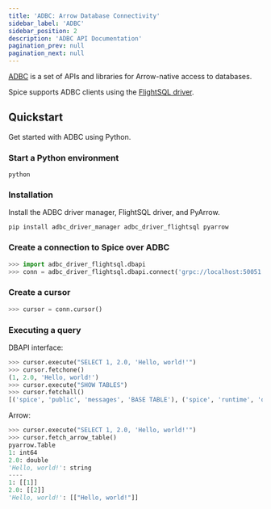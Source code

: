 ```yaml
---
title: 'ADBC: Arrow Database Connectivity'
sidebar_label: 'ADBC'
sidebar_position: 2
description: 'ADBC API Documentation'
pagination_prev: null
pagination_next: null
---
```


[ADBC](https://arrow.apache.org/adbc) is a set of APIs and libraries for Arrow-native access to databases.

Spice supports ADBC clients using the [FlightSQL driver](https://arrow.apache.org/adbc/current/driver/flight_sql.html).

## Quickstart

Get started with ADBC using Python.

### Start a Python environment

```shell
python
```

### Installation

Install the ADBC driver manager, FlightSQL driver, and PyArrow.

```shell
pip install adbc_driver_manager adbc_driver_flightsql pyarrow
```

### Create a connection to Spice over ADBC

```python
>>> import adbc_driver_flightsql.dbapi
>>> conn = adbc_driver_flightsql.dbapi.connect('grpc://localhost:50051')
```

### Create a cursor

```python
>>> cursor = conn.cursor()
```

### Executing a query

DBAPI interface:

```python
>>> cursor.execute("SELECT 1, 2.0, 'Hello, world!'")
>>> cursor.fetchone()
(1, 2.0, 'Hello, world!')
>>> cursor.execute("SHOW TABLES")
>>> cursor.fetchall()
[('spice', 'public', 'messages', 'BASE TABLE'), ('spice', 'runtime', 'query_history', 'BASE TABLE'), ('spice', 'information_schema', 'tables', 'VIEW'), ('spice', 'information_schema', 'views', 'VIEW'), ('spice', 'information_schema', 'columns', 'VIEW'), ('spice', 'information_schema', 'df_settings', 'VIEW'), ('spice', 'information_schema', 'schemata', 'VIEW')]
```

Arrow:

```python
>>> cursor.execute("SELECT 1, 2.0, 'Hello, world!'")
>>> cursor.fetch_arrow_table()
pyarrow.Table
1: int64
2.0: double
'Hello, world!': string
----
1: [[1]]
2.0: [[2]]
'Hello, world!': [["Hello, world!"]]
```
